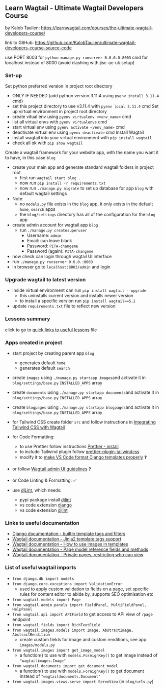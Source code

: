 ## Learn Wagtail - Ultimate Wagtail Developers Course

by Kalob Taulien: https://learnwagtail.com/courses/the-ultimate-wagtail-developers-course/

link to GitHub: https://github.com/KalobTaulien/ultimate-wagtail-developers-course-source-code

use PORT 8003 for `python manage.py runserver 0.0.0.0:8003` cmd for localhost instead of 8000 (avoid clashing with jisc-ac-uk setup)

### Set-up

Set python preferred version in project root directory

- ONLY IF NEEDED (add python version 3.11.4 using `pyenv install 3.11.4` cmd)
- set this project directory to use v3.11.4 with `pyenv local 3.11.4` cmd
  Set up virtual environment in project root directory
- create vitual env using `pyenv virtualenv <venv_name>` cmd
- list all virtual envs with `pyenv virtualenvs` cmd
- start virtual env using `pyenv activate <venv_name>` cmd
- deactivate virtual env using `pyenv deactivate` cmd
  Install Wagtail
- install wagtail into your virtual environment with `pip install wagtail`
- check all ok with `pip show wagtail`

Create a wagtail framework for your website app, with the name you want it to have, in this case `blog`

- create your main app and generate standard wagtail folders in project root
  - first run `wagtail start blog .`
  - now run `pip install -r requirements.txt`
  - now run `./manage.py migrate` to set up database for app `blog` with default wagtail settings
- Note:
  - no `models.py` file exists in the `blog` app, it only exists in the default `home`, `search` apps
  - the `blog/settings` directory has all of the configuration for the `blog` app
- create admin account for wagtail app `blog`
  - run `./manage.py createsuperuser`
    - Username: `admin`
    - Email: can leave blank
    - Password: `PITA-changeme`
    - Password (again): `PITA-changeme`
- now check can login through wagtail UI interface
- run `./manage.py runserver 0.0.0.:8003`
- in browser go to `localhost:8003/admin` and login

### Upgrade wagtail to latest version

- inside virtual environment can run `pip install wagtail --upgrade`
  - this uninstalls current version and installs newer version
  - to install a specific version run `pip install wagtail==5.2`
- update `requirements.txt` file to reflect new version

### Lessons summary

click to go to [quick links to useful lessons](lessons/link_to_lessons.md#quick-links-to-useful-lessons) file

### Apps created in project

- start project by creating parent app `blog`
  - generates default `home`
  - generates default `search`
- create `images` using `./manage.py startapp images`and activate it in `blog/settings/base.py` `INSTALLED_APPS` array
- create `documents` using `./manage.py startapp documents`and activate it in `blog/settings/base.py` `INSTALLED_APPS` array
- create `blogpages` using `./manage.py startapp blogpages`and activate it in `blog/settings/base.py` `INSTALLED_APPS` array

- for Tailwind CSS create folder `src` and follow instructions in [Integrating Tailwind CSS with Wagtail](https://learnwagtail.com/courses/the-ultimate-wagtail-developers-course/adding-tailwind-css/)

- for Code Formatting:
  - to use Prettier follow instructions [Prettier - install](https://prettier.io/docs/en/install) 
  - to include Tailwind plugin follow [prettier-plugin-tailwindcss](https://github.com/tailwindlabs/prettier-plugin-tailwindcss/blob/main/README.md)
  - modify it to [make VS Code format Django templates properly](https://stackoverflow.com/questions/42170561/how-to-make-vscode-format-django-templates-properly?answertab=modifieddesc#tab-top) ❓

 - or follow [Wagtail admin UI guidelines](https://docs.wagtail.org/en/latest/contributing/ui_guidelines.html#html-guidelines) ❓

 - or Code Linting & Formatting: ✅
  - use [djLint](https://djlint.com/), which needs:
    - pypi package install [djlint](https://pypi.org/project/djlint/)
    - vs code extension [django](https://marketplace.visualstudio.com/items?itemName=batisteo.vscode-django) 
    - vs code extension [djlint](https://marketplace.visualstudio.com/items?itemName=monosans.djlint)

### Links to useful documentation

- [Django documentation - builtin template tags and filters](https://docs.djangoproject.com/en/5.0/ref/templates/builtins/)
- [Wagtail documentation - Jinja2 template tags support](https://docs.wagtail.org/en/stable/reference/jinja2.html#template-tags-functions-filters)
- [Wagtail documentation - How to use images in templates](https://docs.wagtail.org/en/stable/topics/images.html#image-tag)
- [Wagtail documentation - Page model reference fields and methods](https://docs.wagtail.org/en/stable/reference/pages/model_reference.html#page)
- [Wagtail documentation - Private pages, restricting who can view](https://docs.wagtail.org/en/stable/advanced_topics/privacy.html#private-pages)

### List of useful wagtail imports

- `from django.db import models`
- `from django.core.exceptions import ValidationError`
  - used to apply custom validation to fields on a page, set specific rules for content editor to abide by, supports SEO optimisation etc
- `from wagtail.models import Page`
- `from wagtail.admin.panels import FieldPanel, MultiFieldPanel, HelpPanel`
- `from wagtail.api import APIField` to get access to API view of `/page` endpoint
- `from wagtail.fields import RichTextField`
- `from wagtail.images.models import Image, AbstractImage, AbstractRendition` 
  - create custom fields for image and custom renditions, see app `images/models.py`
- `from wagtail.images import get_image_model`
  - a function() to use with `models.ForeignKey()` to get image instead of `"wagtailimages.Image"`
- `from wagtail.documents import get_document_model`
  - a function() to use with `models.ForeignKey()` to get document instead of `"wagtaildocuments.Document"`
- `from wagtail.images.views.serve import ServeView` (in `blog/urls.py`)
